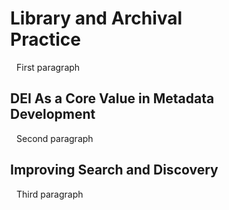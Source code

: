 <style>
    p {
        margin-left: 160px;
    }
    h1, h2 {
        margin-left: 150px;
    }
</style>
# Library and Archival Practice
<p>First paragraph</p>

## DEI As a Core Value in Metadata Development
<p>Second paragraph</p>

## Improving Search and Discovery
<p>Third paragraph</p>
